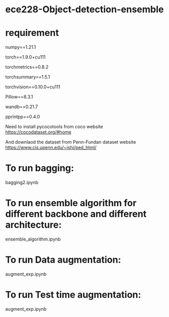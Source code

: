 # ece228-Object-detection-ensemble
# requirement
  numpy==1.21.1
  
  torch==1.9.0+cu111
  
  torchmetrics==0.8.2
  
  torchsummary==1.5.1
  
  torchvision==0.10.0+cu111
  
  Pillow==8.3.1
  
  wandb==0.21.7
  
  pprintpp==0.4.0
  
  Need to install pycocotools from coco website
  https://cocodataset.org/#home
  
  And downlaod the dataset from Penn-Fundan dataset website
  https://www.cis.upenn.edu/~jshi/ped_html/
  
  
  
 
# To run bagging:
  bagging2.ipynb
# To run ensemble algorithm for different backbone and different architecture:
  ensemble_algorithm.ipynb
# To run Data augmentation:
  augment_exp.ipynb
# To run Test time augmentation:
  augment_exp.ipynb

